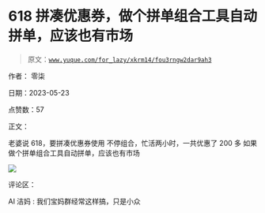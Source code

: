 # 618 拼凑优惠券，做个拼单组合工具自动拼单，应该也有市场

> 原文：[`www.yuque.com/for_lazy/xkrm14/fou3rngw2dar9ah3`](https://www.yuque.com/for_lazy/xkrm14/fou3rngw2dar9ah3)

作者： 零柒

日期：2023-05-23

点赞数：57

正文：

老婆说 618，要拼凑优惠券使用 不停组合，忙活两小时，一共优惠了 200 多 如果做个拼单组合工具自动拼单，应该也有市场

![](img/41a88eb0716887ea2b4a13cfeb51e52d.png)

评论区：

AI 洁妈 : 我们宝妈群经常这样搞，只是小众

